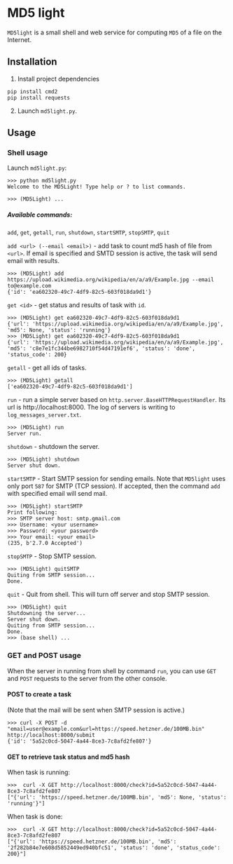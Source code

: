 # MD5 light
`MD5light` is a small shell and web service for computing `MD5` of a file on the Internet.

## Installation
1. Install project dependencies 
```shell
pip install cmd2
pip install requests
```

2. Launch `md5light.py`.

## Usage
### Shell usage
Launch `md5light.py`:
```shell
>>> python md5light.py
Welcome to the MD5Light! Type help or ? to list commands.

>>> (MD5Light) ...
```

##### Available commands:
`add`, `get`, `getall`, `run`, `shutdown`, `startSMTP`, `stopSMTP`, `quit`

`add <url> (--email <email>)`  - add task to count md5 hash of file from `<url>`. If email is specified and SMTD session is active, the task will send email with results. 
```shell
>>> (MD5Light) add https://upload.wikimedia.org/wikipedia/en/a/a9/Example.jpg --email to@example.com
{'id': 'ea602320-49c7-4df9-82c5-603f018da9d1'}
```

`get <id>`  - get status and results of task with `id`.
```shell
>>> (MD5Light) get ea602320-49c7-4df9-82c5-603f018da9d1
{'url': 'https://upload.wikimedia.org/wikipedia/en/a/a9/Example.jpg', 'md5': None, 'status': 'running'}
>>> (MD5Light) get ea602320-49c7-4df9-82c5-603f018da9d1
{'url': 'https://upload.wikimedia.org/wikipedia/en/a/a9/Example.jpg', 'md5': 'c8e7e1fc344be6982710f54d47191ef6', 'status': 'done', 'status_code': 200}
```

`getall`  - get all ids of tasks.
```shell
>>> (MD5Light) getall
['ea602320-49c7-4df9-82c5-603f018da9d1']
```

`run`  - run a simple server based on `http.server.BaseHTTPRequestHandler`. Its url is http://localhost:8000. The log of servers is writing to `log_messages_server.txt`.
```shell
>>> (MD5Light) run
Server run.
```

`shutdown`  - shutdown the server.
```shell
>>> (MD5Light) shutdown
Server shut down.
```

`startSMTP` - Start SMTP session for sending emails. Note that `MD5light` uses only port `587` for SMTP (TCP session). If accepted, then the command `add` with specified email will send mail.
```shell
>>> (MD5Light) startSMTP
Print following:
>>> SMTP server host: smtp.gmail.com
>>> Username: <your username>
>>> Password: <your password>
>>> Your email: <your email>
(235, b'2.7.0 Accepted')
```

`stopSMTP` - Stop SMTP session.
```shell
>>> (MD5Light) quitSMTP
Quiting from SMTP session...
Done.
```

`quit` - Quit from shell. This will turn off server and stop SMTP session.
```shell
>>> (MD5Light) quit
Shutdowning the server...
Server shut down.
Quiting from SMTP session...
Done.
>>> (base shell) ...
```

### GET and POST usage
When the server in running from shell by command `run`, you can use `GET` and `POST` requests to the server from the other console.

#### POST to create a task
(Note that the mail will be sent when SMTP session is active.)
```shell
>>> curl -X POST -d "email=user@example.com&url=https://speed.hetzner.de/100MB.bin" http://localhost:8000/submit
{'id': '5a52c0cd-5047-4a44-8ce3-7c8afd2fe807'}
```

#### GET to retrieve task status and md5 hash
When task is running:
```shell
>>>  curl -X GET http://localhost:8000/check?id=5a52c0cd-5047-4a44-8ce3-7c8afd2fe807
["{'url': 'https://speed.hetzner.de/100MB.bin', 'md5': None, 'status': 'running'}"]
```
When task is done:
```shell
>>>  curl -X GET http://localhost:8000/check?id=5a52c0cd-5047-4a44-8ce3-7c8afd2fe807
["{'url': 'https://speed.hetzner.de/100MB.bin', 'md5': '2f282b84e7e608d5852449ed940bfc51', 'status': 'done', 'status_code': 200}"]
```